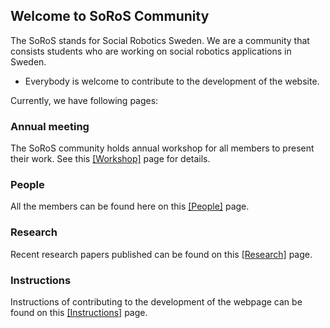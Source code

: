 ## Welcome to SoRoS Community

The SoRoS stands for Social Robotics Sweden. We are a community that consists students who are working on social robotics applications in Sweden. 

- Everybody is welcome to contribute to the development of the website.


Currently, we have following pages:

### Annual meeting

The SoRoS community holds annual workshop for all members to present their work. See this [[Workshop]](wokshop.html) page for details.

### People

All the members can be found here on this [[People]](people.html) page.

### Research

Recent research papers published can be found on this [[Research]](research.html) page.

### Instructions

Instructions of contributing to the development of the webpage can be found on this [[Instructions]](instructions.html) page.
